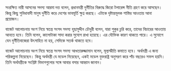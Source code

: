 সংরক্ষিত নারী আসনের সদস্য আরমা দত্ত বলেন, প্রধানমন্ত্রী দুর্নীতির বিরুদ্ধে জিরো টলারেন্স নীতি গ্রহণ করে আসছেন। কিন্তু কিছু সুবিধাবাদী মানুষ দুর্নীতি করে দেশের ভাবমূর্তি ক্ষুণ্ন করছে। এটাকে দৃষ্টান্তমূলক শাস্তির আওতায় আনা প্রয়োজন।

বাজেট আলোচনায় অংশ নিয়ে স্বতন্ত্র সংসদ সদস্য হুছামুদ্দীন চৌধুরী বলেন, যারা পুকুর চুরি করে, তাদের বিচারের আওতায় আনতে হবে। তিনি বলেন, কালোটাকা সাদা করার সুযোগ রাখা হয়েছে। এর যৌক্তিক কারণ থাকতে পারে। এ সুযোগে যেন দুর্নীতিবাজেরা উৎসাহিত না হয়, সেদিকে সতর্ক থাকতে হবে।

বাজেট আলোচনায় অংশ নিয়ে স্বতন্ত্র সংসদ সদস্য আখতারুজ্জামান বলেন, মূল্যস্ফীতি কমাতে হবে। অর্থমন্ত্রী এ জন্য পরিকল্পনা নিয়েছেন। কিন্তু অর্থমন্ত্রী যে মডেল নিয়েছেন, একই মডেল যুক্তরাষ্ট্র অনুসরণ করে পাঁচ বছরেও সফল হয়নি। তিনি অর্থমন্ত্রীকে সংশ্লিষ্ট বিভাগগুলোর সঙ্গে আবার বসার আহ্বান জানান।
